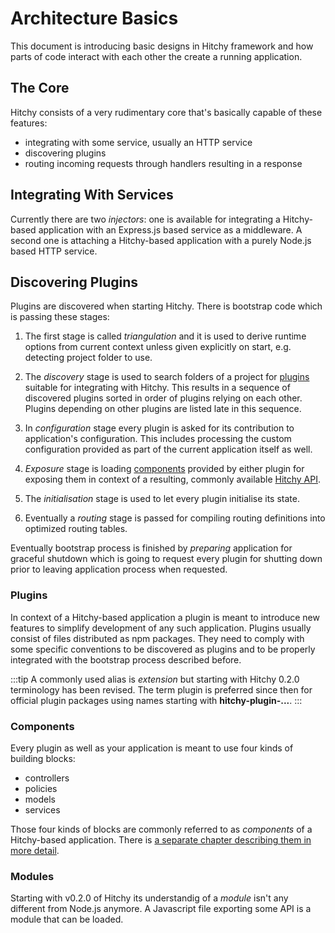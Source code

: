# Architecture Basics

This document is introducing basic designs in Hitchy framework and how parts of code interact with each other the create a running application.

## The Core

Hitchy consists of a very rudimentary core that's basically capable of these features:

* integrating with some service, usually an HTTP service
* discovering plugins
* routing incoming requests through handlers resulting in a response

## Integrating With Services

Currently there are two _injectors_: one is available for integrating a Hitchy-based application with an Express.js based service as a middleware. A second one is attaching a Hitchy-based application with a purely Node.js based HTTP service. 

## Discovering Plugins

Plugins are discovered when starting Hitchy. There is bootstrap code which is passing these stages:

1. The first stage is called _triangulation_ and it is used to derive runtime options from current context unless given explicitly on start, e.g. detecting project folder to use.

2. The _discovery_ stage is used to search folders of a project for [plugins](#plugins) suitable for integrating with Hitchy. This results in a sequence of discovered plugins sorted in order of plugins relying on each other. Plugins depending on other plugins are listed late in this sequence.

3. In _configuration_ stage every plugin is asked for its contribution to application's configuration. This includes processing the custom configuration provided as part of the current application itself as well.

4. _Exposure_ stage is loading [components](#components) provided by either plugin for exposing them in context of a resulting, commonly available [Hitchy API](../api).

5. The _initialisation_ stage is used to let every plugin initialise its state.

6. Eventually a _routing_ stage is passed for compiling routing definitions into  optimized routing tables.

Eventually bootstrap process is finished by _preparing_ application for graceful shutdown which is going to request every plugin for shutting down prior to leaving application process when requested.

### Plugins

In context of a Hitchy-based application a plugin is meant to introduce new features to simplify development of any such application. Plugins usually consist of files distributed as npm packages. They need to comply with some specific conventions to be discovered as plugins and to be properly integrated with the bootstrap process described before.

:::tip
A commonly used alias is _extension_ but starting with Hitchy 0.2.0 terminology has been revised. The term plugin is preferred since then for official plugin packages using names starting with **hitchy-plugin-...**.
:::

### Components

Every plugin as well as your application is meant to use four kinds of building blocks:

* controllers
* policies
* models
* services

Those four kinds of blocks are commonly referred to as _components_ of a Hitchy-based application. There is [a separate chapter describing them in more detail](components.md).

### Modules

Starting with v0.2.0 of Hitchy its understandig of a _module_ isn't any different from Node.js anymore. A Javascript file exporting some API is a module that can be loaded.
